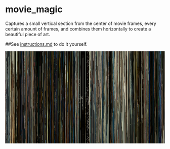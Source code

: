 # movie_magic
Captures a small vertical section from the center of movie frames, every certain amount of frames, and combines them horizontally to create a beautiful piece of art.

##See [instructions.md](../instructions.md) to do it yourself.

![Here's an example of Captain Phillips](out1.png)
